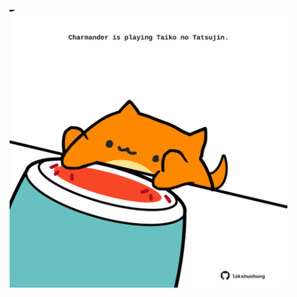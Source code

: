 <!-- built at 10/07/2025, 07:01:48 UTC -->
<p align="center">
  <img width="500" height="500" src="./ReadmeImage.svg">
</p>
